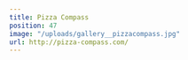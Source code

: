 ```yaml
---
title: Pizza Compass
position: 47
image: "/uploads/gallery__pizzacompass.jpg"
url: http://pizza-compass.com/
---
```


